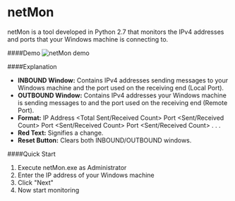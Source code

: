 # netMon

netMon is a tool developed in Python 2.7 that monitors the IPv4 addresses and ports that your Windows machine is connecting to.

####Demo
![netMon demo](https://github.com/CSSDePaul/blob/master/img/demo.gif)

####Explanation

* **INBOUND Window:** Contains IPv4 addresses sending messages to your Windows machine and the port used on the receiving end (Local Port).
* **OUTBOUND Window:** Contains IPv4 addresses your Windows machine is sending messages to and the port used on the receiving end (Remote Port).
* **Format:** IP Address <Total Sent/Received Count>    Port <Sent/Received Count>    Port <Sent/Received Count>    Port <Sent/Received Count> . . .
* **Red Text:** Signifies a change.
* **Reset Button:** Clears both INBOUND/OUTBOUND windows.

####Quick Start

1. Execute netMon.exe as Administrator
2. Enter the IP address of your Windows machine
3. Click "Next"
4. Now start monitoring